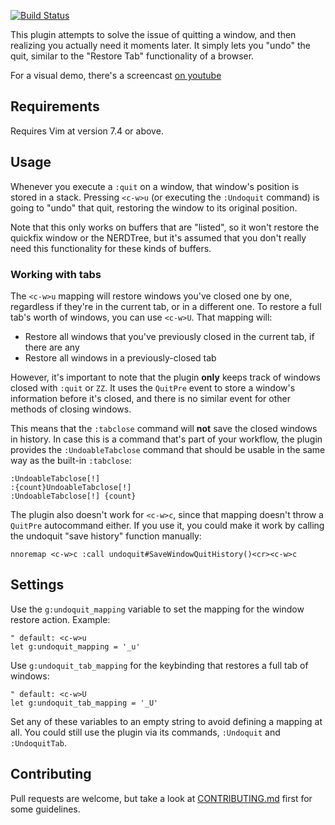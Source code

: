 [![Build Status](https://secure.travis-ci.org/AndrewRadev/undoquit.vim.svg?branch=master)](http://travis-ci.org/AndrewRadev/undoquit.vim)

This plugin attempts to solve the issue of quitting a window, and then realizing you actually need it moments later. It simply lets you "undo" the quit, similar to the "Restore Tab" functionality of a browser.

For a visual demo, there's a screencast [on youtube](https://youtu.be/FnARbgfuEZA)

## Requirements

Requires Vim at version 7.4 or above.

## Usage

Whenever you execute a `:quit` on a window, that window's position is stored in a stack. Pressing `<c-w>u` (or executing the `:Undoquit` command) is going to "undo" that quit, restoring the window to its original position.

Note that this only works on buffers that are "listed", so it won't restore the quickfix window or the NERDTree, but it's assumed that you don't really need this functionality for these kinds of buffers.

### Working with tabs

The `<c-w>u` mapping will restore windows you've closed one by one, regardless if they're in the current tab, or in a different one. To restore a full tab's worth of windows, you can use `<c-w>U`. That mapping will:

- Restore all windows that you've previously closed in the current tab, if there are any
- Restore all windows in a previously-closed tab

However, it's important to note that the plugin **only** keeps track of windows closed with `:quit` or `ZZ`. It uses the `QuitPre` event to store a window's information before it's closed, and there is no similar event for other methods of closing windows.

This means that the `:tabclose` command will **not** save the closed windows in history. In case this is a command that's part of your workflow, the plugin provides the `:UndoableTabclose` command that should be usable in the same way as the built-in `:tabclose`:

```
:UndoableTabclose[!]
:{count}UndoableTabclose[!]
:UndoableTabclose[!] {count}
```

The plugin also doesn't work for `<c-w>c`, since that mapping doesn't throw a `QuitPre` autocommand either. If you use it, you could make it work by calling the undoquit "save history" function manually:

``` vim
nnoremap <c-w>c :call undoquit#SaveWindowQuitHistory()<cr><c-w>c
```

## Settings

Use the `g:undoquit_mapping` variable to set the mapping for the window restore action. Example:

``` vim
" default: <c-w>u
let g:undoquit_mapping = '_u'
```

Use `g:undoquit_tab_mapping` for the keybinding that restores a full tab of windows:

``` vim
" default: <c-w>U
let g:undoquit_tab_mapping = '_U'
```

Set any of these variables to an empty string to avoid defining a mapping at all. You could still use the plugin via its commands, `:Undoquit` and `:UndoquitTab`.

## Contributing

Pull requests are welcome, but take a look at [CONTRIBUTING.md](https://github.com/AndrewRadev/undoquit.vim/blob/master/CONTRIBUTING.md) first for some guidelines.
